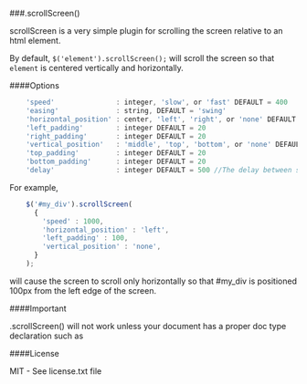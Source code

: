 ###.scrollScreen()

scrollScreen is a very simple plugin for scrolling the screen relative to an html element.

By default, ```$('element').scrollScreen();``` will scroll the screen so that ```element``` is centered vertically and horizontally.

####Options

```javascript
    'speed'               : integer, 'slow', or 'fast' DEFAULT = 400
    'easing'              : string, DEFAULT = 'swing'
    'horizontal_position' : center, 'left', 'right', or 'none' DEFAULT = 'center'
    'left_padding'        : integer DEFAULT = 20
    'right_padding'       : integer DEFAULT = 20
    'vertical_position'   : 'middle', 'top', 'bottom', or 'none' DEFAULT = 'middle'
    'top_padding'         : integer DEFAULT = 20
    'bottom_padding'      : integer DEFAULT = 20
    'delay'               : integer DEFAULT = 500 //The delay between scrolling between each element if mmore than one element is provided
```

For example,

```javascript
    $('#my_div').scrollScreen( 
      {
        'speed' : 1000, 
        'horizontal_position' : 'left',
        'left_padding' : 100,
        'vertical_position' : 'none',
      } 
    );
```

will cause the screen to scroll only horizontally so that #my_div is positioned 100px from the left edge of the screen.

####Important

.scrollScreen() will not work unless your document has a proper doc type declaration such as <!DOCTYPE HTML>

####License

MIT - See license.txt file
